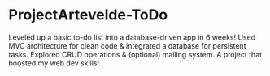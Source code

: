# ProjectArtevelde-ToDo
Leveled up a basic to-do list into a database-driven app in 6 weeks! Used MVC architecture for clean code &amp; integrated a database for persistent tasks. Explored CRUD operations &amp; (optional) mailing system. A project that boosted my web dev skills!
